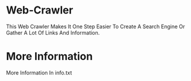 # Web-Crawler
This Web Crawler Makes It One Step Easier To Create A Search Engine Or Gather A Lot Of Links And Information.

# More Information

More Information In info.txt
